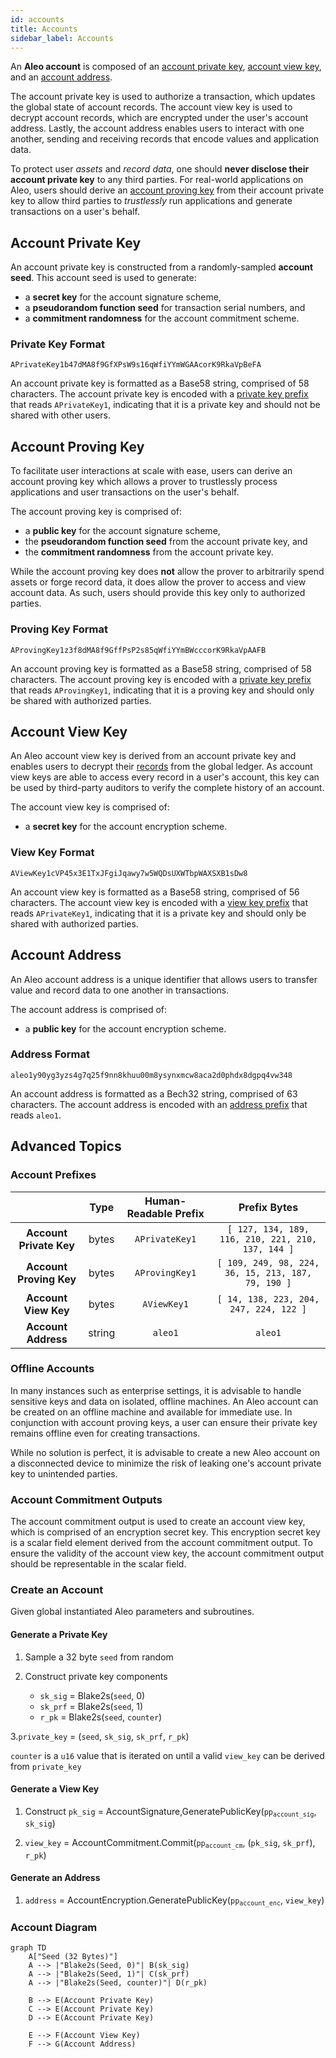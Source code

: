 ```yaml
---
id: accounts
title: Accounts
sidebar_label: Accounts
---
```


An **Aleo account** is composed of an [account private key](#account-private-key), [account view key](#account-view-key),
and an [account address](#account-address).

The account private key is used to authorize a transaction, which updates the global state of account records. The account
view key is used to decrypt account records, which are encrypted under the user's account address. Lastly, the account
address enables users to interact with one another, sending and receiving records that encode values and application data.

To protect user *assets* and *record data*, one should **never disclose their account private key** to any
third parties. For real-world applications on Aleo, users should derive an [account proving key](#account-proving-key)
from their account private key to allow third parties to *trustlessly* run applications and generate transactions
on a user's behalf.

## Account Private Key

An account private key is constructed from a randomly-sampled **account seed**. This account seed is used to generate:
- a **secret key** for the account signature scheme,
- a **pseudorandom function seed** for transaction serial numbers, and
- a **commitment randomness** for the account commitment scheme.

### Private Key Format

```
APrivateKey1b47dMA8f9GfXPsW9s16qWfiYYmWGAAcorK9RkaVpBeFA
```

An account private key is formatted as a Base58 string, comprised of 58 characters.
The account private key is encoded with a [private key prefix](#account-prefixes) that reads `APrivateKey1`, indicating
that it is a private key and should not be shared with other users.

## Account Proving Key

To facilitate user interactions at scale with ease, users can derive an account proving key which allows a prover to
trustlessly process applications and user transactions on the user's behalf.

The account proving key is comprised of:
- a **public key** for the account signature scheme,
- the **pseudorandom function seed** from the account private key, and
- the **commitment randomness** from the account private key.

While the account proving key does **not** allow the prover to arbitrarily spend assets or forge record data, it does allow the
prover to access and view account data. As such, users should provide this key only to authorized parties.

### Proving Key Format

```
AProvingKey1z3f8dMA8f9GffPsP2s85qWfiYYmBWcccorK9RkaVpAAFB
```

An account proving key is formatted as a Base58 string, comprised of 58 characters.
The account proving key is encoded with a [private key prefix](#account-prefixes) that reads `AProvingKey1`, indicating
that it is a proving key and should only be shared with authorized parties.

## Account View Key

An Aleo account view key is derived from an account private key and enables users to decrypt their
[records](03_transactions.md#record-ciphertexts) from the global ledger.
As account view keys are able to access every record in a user's account, this key can be used by
third-party auditors to verify the complete history of an account.

The account view key is comprised of:
- a **secret key** for the account encryption scheme.

### View Key Format

```
AViewKey1cVP45x3E1TxJFgiJqawy7w5WQDsUXWTbpWAXSXB1sDw8
```

An account view key is formatted as a Base58 string, comprised of 56 characters.
The account view key is encoded with a [view key prefix](#account-prefixes) that reads `APrivateKey1`, indicating
that it is a private key and should only be shared with authorized parties.

## Account Address

An Aleo account address is a unique identifier that allows users to transfer value and record data to one another in transactions.

The account address is comprised of:
- a **public key** for the account encryption scheme.

### Address Format

```
aleo1y90yg3yzs4g7q25f9nn8khuu00m8ysynxmcw8aca2d0phdx8dgpq4vw348
```

An account address is formatted as a Bech32 string, comprised of 63 characters.
The account address is encoded with an [address prefix](#account-prefixes) that reads `aleo1`.

## Advanced Topics

### Account Prefixes

|                         |  Type  | Human-Readable Prefix |                    Prefix Bytes                    |
|:-----------------------:|:------:|:---------------------:|:--------------------------------------------------:|
| **Account Private Key** | bytes  | `APrivateKey1`        | `[ 127, 134, 189, 116, 210, 221, 210, 137, 144 ]`  |
| **Account Proving Key** | bytes  | `AProvingKey1`        | `[ 109, 249, 98, 224, 36, 15, 213, 187, 79, 190 ]` |
| **Account View Key**    | bytes  | `AViewKey1`           | `[ 14, 138, 223, 204, 247, 224, 122 ]`             |
| **Account Address**     | string | `aleo1`               | `aleo1`                                            |

### Offline Accounts

In many instances such as enterprise settings, it is advisable to handle sensitive keys and data on isolated, offline machines.
An Aleo account can be created on an offline machine and available for immediate use. In conjunction with account proving keys,
a user can ensure their private key remains offline even for creating transactions.

While no solution is perfect, it is advisable to create a new Aleo account on a disconnected device to minimize the risk of
leaking one's account private key to unintended parties.

### Account Commitment Outputs

The account commitment output is used to create an account view key, which is comprised of an encryption secret key. 
This encryption secret key is a scalar field element derived from the account commitment output. To ensure the validity
of the account view key, the account commitment output should be representable in the scalar field.

### Create an Account

Given global instantiated Aleo parameters and subroutines.

#### Generate a Private Key 

1. Sample a 32 byte `seed` from random
    
2. Construct private key components
    - `sk_sig` = Blake2s(`seed`, 0)
    - `sk_prf` = Blake2s(`seed`, 1)
    - `r_pk` = Blake2s(`seed`, `counter`)
           
3.`private_key` = (`seed`, `sk_sig`, `sk_prf`, `r_pk`)

`counter` is a `u16` value that is iterated on until a valid `view_key` can be derived from `private_key`

#### Generate a View Key 

1. Construct `pk_sig` = AccountSignature,GeneratePublicKey(<code>pp<sub>account_sig</sub></code>, `sk_sig`)

2. `view_key` = AccountCommitment.Commit(<code>pp<sub>account_cm</sub></code>, (`pk_sig`, `sk_prf`), `r_pk`)

#### Generate an Address

1. `address` = AccountEncryption.GeneratePublicKey(<code>pp<sub>account_enc</sub></code>, `view_key`)

### Account Diagram

```mermaid
graph TD
	A["Seed (32 Bytes)"] 
    A --> |"Blake2s(Seed, 0)"| B(sk_sig)
    A --> |"Blake2s(Seed, 1)"| C(sk_prf)
    A --> |"Blake2s(Seed, counter)"| D(r_pk)
    
    B --> E(Account Private Key)
    C --> E(Account Private Key)
    D --> E(Account Private Key)
    
    E --> F(Account View Key) 
    F --> G(Account Address) 
```

